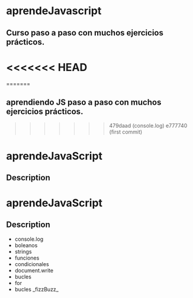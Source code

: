 # aprendeJavascript
## Curso paso a paso con muchos ejercicios prácticos. 
<<<<<<< HEAD
=======
=======
## aprendiendo JS paso a paso con muchos ejercicios prácticos. 
>>>>>>> 479daad (console.log)
>>>>>>> e777740 (first commit)
# aprendeJavaScript

## Description

# aprendeJavaScript

## Description
- console.log
- boleanos
- strings
- funciones
- condicionales
- document.write
- bucles
- for
- bucles
\_fizzBuzz\_


